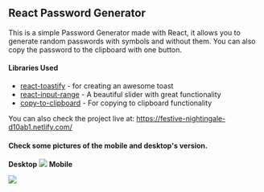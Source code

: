 
## React Password Generator

This is a simple Password Generator made with React, it allows you to generate random passwords with symbols and without them. You can also copy the password to the clipboard with one button. 


#### Libraries Used
 * [react-toastify](https://www.npmjs.com/package/react-toastify) - for creating an awesome toast
 * [react-input-range](https://www.npmjs.com/package/react-input-range) - A beautiful slider with great functionality
 * [copy-to-clipboard](https://www.npmjs.com/package/copy-to-clipboard) - For copying to clipboard functionality


You can also check the project live at: https://festive-nightingale-d10ab1.netlify.com/

#### Check some pictures of the mobile and desktop's version.
**Desktop**
![](http://g.recordit.co/xGzbYOds8A.gif)
**Mobile**

![](http://g.recordit.co/THqcHTqHHS.gif)
